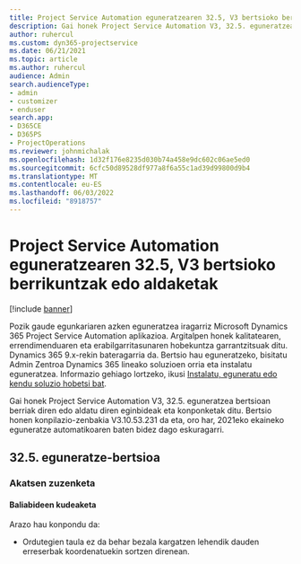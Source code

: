 ```yaml
---
title: Project Service Automation eguneratzearen 32.5, V3 bertsioko berrikuntzak edo aldaketak
description: Gai honek Project Service Automation V3, 32.5. eguneratzean erabilgarri dauden eginbideak eta konponketak ditu.
author: ruhercul
ms.custom: dyn365-projectservice
ms.date: 06/21/2021
ms.topic: article
ms.author: ruhercul
audience: Admin
search.audienceType:
- admin
- customizer
- enduser
search.app:
- D365CE
- D365PS
- ProjectOperations
ms.reviewer: johnmichalak
ms.openlocfilehash: 1d32f176e8235d030b74a458e9dc602c06ae5ed0
ms.sourcegitcommit: 6cfc50d89528df977a8f6a55c1ad39d99800d9b4
ms.translationtype: MT
ms.contentlocale: eu-ES
ms.lasthandoff: 06/03/2022
ms.locfileid: "8918757"
---
```

# <a name="whats-new-or-changed-in-project-service-automation-update-release-325-v3"></a>Project Service Automation eguneratzearen 32.5, V3 bertsioko berrikuntzak edo aldaketak

[!include [banner](../includes/psa-now-project-operations.md)]

Pozik gaude egunkariaren azken eguneratzea iragarriz Microsoft Dynamics 365 Project Service Automation aplikazioa. Argitalpen honek kalitatearen, errendimenduaren eta erabilgarritasunaren hobekuntza garrantzitsuak ditu. Dynamics 365 9.x-rekin bateragarria da. Bertsio hau eguneratzeko, bisitatu Admin Zentroa Dynamics 365 lineako soluzioen orria eta instalatu eguneratzea. Informazio gehiago lortzeko, ikusi [Instalatu, eguneratu edo kendu soluzio hobetsi bat](/power-platform/admin/install-remove-preferred-solution).

Gai honek Project Service Automation V3, 32.5. eguneratzea bertsioan berriak diren edo aldatu diren eginbideak eta konponketak ditu. Bertsio honen konpilazio-zenbakia V3.10.53.231 da eta, oro har, 2021eko ekaineko eguneratze automatikoaren baten bidez dago eskuragarri.

## <a name="update-release-325"></a>32.5. eguneratze-bertsioa

### <a name="bug-fixes"></a>Akatsen zuzenketa

#### <a name="resource-management"></a>Baliabideen kudeaketa

Arazo hau konpondu da:

- Ordutegien taula ez da behar bezala kargatzen lehendik dauden erreserbak koordenatuekin sortzen direnean.

